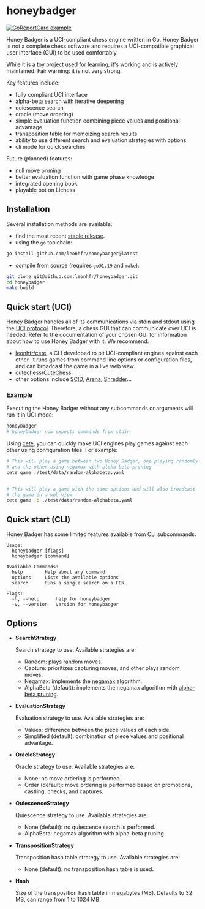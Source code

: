# honeybadger

[![GoReportCard example](https://goreportcard.com/badge/github.com/leonhfr/honeybadger)](https://goreportcard.com/report/github.com/leonhfr/honeybadger)

Honey Badger is a UCI-compliant chess engine written in Go. Honey Badger is not a complete chess software and requires a UCI-compatible graphical user interface (GUI) to be used comfortably.

While it is a toy project used for learning, it's working and is actively maintained. Fair warning: it is not very strong.

Key features include:

- fully compliant UCI interface
- alpha-beta search with iterative deepening
- quiescence search
- oracle (move ordering)
- simple evaluation function combining piece values and positional advantage
- transposition table for memoizing search results
- ability to use different search and evaluation strategies with options
- cli mode for quick searches

Future (planned) features:

- null move pruning
- better evaluation function with game phase knowledge
- integrated opening book
- playable bot on Lichess

## Installation

Several installation methods are available:

- find the most recent [stable release](https://github.com/leonhfr/honeybadger/releases).
- using the `go` toolchain:

```sh
go install github.com/leonhfr/honeybadger@latest
```

- compile from source (requires `go@1.19` and `make`):

```sh
git clone git@github.com:leonhfr/honeybadger.git
cd honeybadger
make build
```

## Quick start (UCI)

Honey Badger handles all of its communications via stdin and stdout using the [UCI protocol](https://backscattering.de/chess/uci/). Therefore, a chess GUI that can communicate over UCI is needed. Refer to the documentation of your chosen GUI for information about how to use Honey Badger with it. We recommend:

- [leonhfr/cete](https://github.com/leonhfr/honeybadger), a CLI developed to pit UCI-compliant engines against each other. It runs games from command line options or configuration files, and can broadcast the game in a live web view.
- [cutechess/CuteChess](https://github.com/cutechess/cutechess)
- other options include [SCID](http://scid.sourceforge.net/), [Arena](http://www.playwitharena.de/), [Shredder](https://www.shredderchess.com/)...

### Example

Executing the Honey Badger without any subcommands or arguments will run it in UCI mode:

```sh
honeybadger
# honeybadger now expects commands from stdin
```

Using [cete](https://github.com/leonhfr/honeybadger), you can quickly make UCI engines play games against each other using configuration files. For example:

```sh
# This will play a game between two Honey Badger, one playing randomly
# and the other using negamax with alpha-beta pruning
cete game ./test/data/random-alphabeta.yaml


# This will play a game with the same options and will also broadcast
# the game in a web view
cete game -b ./test/data/random-alphabeta.yaml

```

## Quick start (CLI)

Honey Badger has some limited features available from CLI subcommands.

```
Usage:
  honeybadger [flags]
  honeybadger [command]

Available Commands:
  help        Help about any command
  options     Lists the available options
  search      Runs a single search on a FEN

Flags:
  -h, --help      help for honeybadger
  -v, --version   version for honeybadger
```

## Options

- **SearchStrategy**

  Search strategy to use. Available strategies are:

  - Random: plays random moves.
  - Capture: prioritizes capturing moves, and other plays random moves.
  - Negamax: implements the [negamax](https://en.wikipedia.org/wiki/Negamax) algorithm.
  - AlphaBeta (default): implements the negamax algorithm with [alpha-beta pruning](https://en.wikipedia.org/wiki/Alpha-beta_pruning).

- **EvaluationStrategy**

  Evaluation strategy to use. Available strategies are:

  - Values: difference between the piece values of each side.
  - Simplified (default): combination of piece values and positional advantage.

- **OracleStrategy**

  Oracle strategy to use. Available strategies are:

  - None: no move ordering is performed.
  - Order (default): move ordering is performed based on promotions, castling, checks, and captures.

- **QuiescenceStrategy**

  Quiescence strategy to use. Available strategies are:

  - None (default): no quiescence search is performed.
  - AlphaBeta: negamax algorithm with alpha-beta pruning.

- **TranspositionStrategy**

  Transposition hash table strategy to use. Available strategies are:

  - None (default): no transposition hash table is used.

- **Hash**

  Size of the transposition hash table in megabytes (MB).
  Defaults to 32 MB, can range from 1 to 1024 MB.
